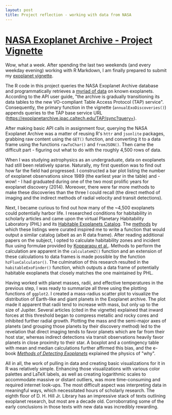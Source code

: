 ```yaml
---
layout: post
title: Project reflection - working with data from NASA
---
```


# [NASA Exoplanet Archive - Project Vignette](https://scimaksim.github.io/nasa-api-vignette/)

Wow, what a week. After spending the last two weekends (and every weekday evening) working with R Markdown, I am finally prepared to submit my [exoplanet vignette](https://scimaksim.github.io/nasa-api-vignette/). 

The R code in this project queries the NASA Exoplanet Archive database and programmatically retrieves a [myriad of data](https://exoplanetarchive.ipac.caltech.edu/docs/API_PS_columns.html#addtldefault) on known exoplanets. According to the API user guide, "the archive is gradually transitioning its data tables to the new VO-compliant Table Access Protocol (TAP) service". Consequently, the primary function in the vignette (`annualExoDiscoveries()`) appends queries to the TAP base service URL (https://exoplanetarchive.ipac.caltech.edu/TAP/sync?query=).

After making basic API calls in assignment four, querying the NASA Exoplanet Archive was a matter of reusing R's `httr` and `jsonlite` packages, grabbing raw content using the `GET()` function, and converting it to a data frame using the functions `rawToChar()` and `fromJSON()`. Then came the difficult part - figuring out what to do with the roughly 4,500 rows of data. 

When I was studying astrophysics as an undergraduate, data on exoplanets had still been relatively sparse. Naturally, my first question was to find out how far the field had progressed. I constructed a bar plot listing the number of exoplanet observations since 1989 (the earliest year in the table) and - wow! - I had graduated during one of the two most prolific years for exoplanet discovery (2014). Moreover, there were far more methods to make these discoveries than the three I could recall (the direct method of imaging and the indirect methods of radial velocity and transit detections).

Next, I became curious to find out how many of the ~4,500 exoplanets could potentially harbor life. I researched conditions for habitability in scholarly articles and came upon the virtual Planetary Habitability Laboratory (PHL) and its [Habitable Exoplanets Catalog](http://phl.upr.edu/projects/habitable-exoplanets-catalog). The [methods](http://phl.upr.edu/projects/habitable-exoplanets-catalog/methods) by which these listings were curated inspired me to write a function that would output a similar catalog (albeit as an R data frame). After reading additional papers on the subject, I opted to calculate habitability zones and incident flux using formulae provided by [Kopparapu et al.](https://iopscience.iop.org/article/10.1088/2041-8205/787/2/L29). Methods to perform the calculation are apparent in the `calculateHZ()` function and an extension of these calculations to data frames is made possible by the function `hzFluxCalculator()`. The culmination of this research resulted in the `habitableExoFinder()` function, which outputs a data frame of potentially habitable exoplanets that closely matches the one maintained by PHL.

Having worked with planet masses, radii, and effective temperatures in the previous step, I was ready to summarize all three using the plotting functions of `ggplot2`. I created a mass-radius scatter plot to visualize the distribution of Earth-like and giant planets in the Exoplanet archive. The plot made it apparent that radii tend to increase with mass, but only up to the size of Jupiter. Several articles (cited in the vignette) explained that inward forces at this threshold began to compress metallic and rocky cores and inhibited further radial growth. Plotting the mass and the semi-major axes of planets (and grouping those planets by their discovery method) led to the revelation that direct imaging tends to favor planets which are far from their host star, whereas indirect detections via transit observations heavily favor planets in close proximity to their star. A boxplot and a contingency table with mean and median calculations further affirmed this bias, and the e-book [_Methods of Detecting Exoplanets_](https://www.springer.com/gp/book/9783319274560) explained the physics of "why".

All in all, the work of pulling in data and creating basic visualizations for it in R was relatively simple. Enhancing those visualizations with various color palettes and LaTeX labels, as well as creating logarithmic scales to accommodate massive or distant outliers, was more time-consuming and required internet look-ups. The most difficult aspect was interpreting data in meaningful ways, which necessitated hours of scholarly research. The eighth floor of D. H. Hill Jr. Library has an impressive stack of texts outlining exoplanet research, but most are a decade old. Corroborrating some of the early conclusions in those texts with new data was incredibly rewarding.
 

